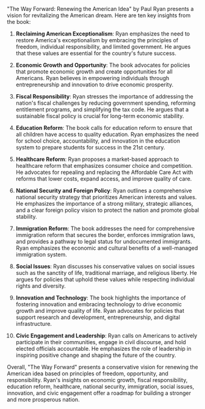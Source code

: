 "The Way Forward: Renewing the American Idea" by Paul Ryan presents a vision for revitalizing the American dream. Here are ten key insights from the book:

1. **Reclaiming American Exceptionalism**: Ryan emphasizes the need to restore America's exceptionalism by embracing the principles of freedom, individual responsibility, and limited government. He argues that these values are essential for the country's future success.

2. **Economic Growth and Opportunity**: The book advocates for policies that promote economic growth and create opportunities for all Americans. Ryan believes in empowering individuals through entrepreneurship and innovation to drive economic prosperity.

3. **Fiscal Responsibility**: Ryan stresses the importance of addressing the nation's fiscal challenges by reducing government spending, reforming entitlement programs, and simplifying the tax code. He argues that a sustainable fiscal policy is crucial for long-term economic stability.

4. **Education Reform**: The book calls for education reform to ensure that all children have access to quality education. Ryan emphasizes the need for school choice, accountability, and innovation in the education system to prepare students for success in the 21st century.

5. **Healthcare Reform**: Ryan proposes a market-based approach to healthcare reform that emphasizes consumer choice and competition. He advocates for repealing and replacing the Affordable Care Act with reforms that lower costs, expand access, and improve quality of care.

6. **National Security and Foreign Policy**: Ryan outlines a comprehensive national security strategy that prioritizes American interests and values. He emphasizes the importance of a strong military, strategic alliances, and a clear foreign policy vision to protect the nation and promote global stability.

7. **Immigration Reform**: The book addresses the need for comprehensive immigration reform that secures the border, enforces immigration laws, and provides a pathway to legal status for undocumented immigrants. Ryan emphasizes the economic and cultural benefits of a well-managed immigration system.

8. **Social Issues**: Ryan discusses his conservative values on social issues such as the sanctity of life, traditional marriage, and religious liberty. He argues for policies that uphold these values while respecting individual rights and diversity.

9. **Innovation and Technology**: The book highlights the importance of fostering innovation and embracing technology to drive economic growth and improve quality of life. Ryan advocates for policies that support research and development, entrepreneurship, and digital infrastructure.

10. **Civic Engagement and Leadership**: Ryan calls on Americans to actively participate in their communities, engage in civil discourse, and hold elected officials accountable. He emphasizes the role of leadership in inspiring positive change and shaping the future of the country.

Overall, "The Way Forward" presents a conservative vision for renewing the American idea based on principles of freedom, opportunity, and responsibility. Ryan's insights on economic growth, fiscal responsibility, education reform, healthcare, national security, immigration, social issues, innovation, and civic engagement offer a roadmap for building a stronger and more prosperous nation.